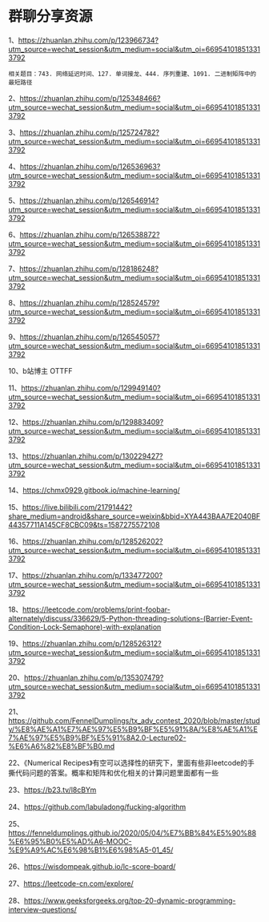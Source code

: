 # 群聊分享资源

1、https://zhuanlan.zhihu.com/p/123966734?utm_source=wechat_session&utm_medium=social&utm_oi=669541018513313792

    相关题目：743. 网络延迟时间、127. 单词接龙、444. 序列重建、1091. 二进制矩阵中的最短路径
    
2、https://zhuanlan.zhihu.com/p/125348466?utm_source=wechat_session&utm_medium=social&utm_oi=669541018513313792

3、https://zhuanlan.zhihu.com/p/125724782?utm_source=wechat_session&utm_medium=social&utm_oi=669541018513313792

4、https://zhuanlan.zhihu.com/p/126536963?utm_source=wechat_session&utm_medium=social&utm_oi=669541018513313792

5、https://zhuanlan.zhihu.com/p/126546914?utm_source=wechat_session&utm_medium=social&utm_oi=669541018513313792

6、https://zhuanlan.zhihu.com/p/126538872?utm_source=wechat_session&utm_medium=social&utm_oi=669541018513313792

7、https://zhuanlan.zhihu.com/p/128186248?utm_source=wechat_session&utm_medium=social&utm_oi=669541018513313792

8、https://zhuanlan.zhihu.com/p/128524579?utm_source=wechat_session&utm_medium=social&utm_oi=669541018513313792

9、https://zhuanlan.zhihu.com/p/126545057?utm_source=wechat_session&utm_medium=social&utm_oi=669541018513313792

10、b站博主 OTTFF

11、https://zhuanlan.zhihu.com/p/129949140?utm_source=wechat_session&utm_medium=social&utm_oi=669541018513313792

12、https://zhuanlan.zhihu.com/p/129883409?utm_source=wechat_session&utm_medium=social&utm_oi=669541018513313792

13、https://zhuanlan.zhihu.com/p/130229427?utm_source=wechat_session&utm_medium=social&utm_oi=669541018513313792

14、https://chmx0929.gitbook.io/machine-learning/

15、https://live.bilibili.com/21791442?share_medium=android&share_source=weixin&bbid=XYA443BAA7E2040BF44357711A145CF8CBC09&ts=1587275572108

16、https://zhuanlan.zhihu.com/p/128526202?utm_source=wechat_session&utm_medium=social&utm_oi=669541018513313792

17、https://zhuanlan.zhihu.com/p/133477200?utm_source=wechat_session&utm_medium=social&utm_oi=669541018513313792

18、https://leetcode.com/problems/print-foobar-alternately/discuss/336629/5-Python-threading-solutions-(Barrier-Event-Condition-Lock-Semaphore)-with-explanation

19、https://zhuanlan.zhihu.com/p/128526312?utm_source=wechat_session&utm_medium=social&utm_oi=669541018513313792

20、https://zhuanlan.zhihu.com/p/135307479?utm_source=wechat_session&utm_medium=social&utm_oi=669541018513313792

21、https://github.com/FennelDumplings/tx_adv_contest_2020/blob/master/study/%E8%AE%A1%E7%AE%97%E5%B9%BF%E5%91%8A/%E8%AE%A1%E7%AE%97%E5%B9%BF%E5%91%8A2.0-Lecture02-%E6%A6%82%E8%BF%B0.md

22、《Numerical Recipes》有空可以选择性的研究下，里面有些非leetcode的手撕代码问题的答案。概率和矩阵和优化相关的计算问题里面都有一些

23、https://b23.tv/l8cBYm

24、https://github.com/labuladong/fucking-algorithm

25、https://fenneldumplings.github.io/2020/05/04/%E7%BB%84%E5%90%88%E6%95%B0%E5%AD%A6-MOOC-%E9%A9%AC%E6%98%B1%E6%98%A5-01_45/

26、https://wisdompeak.github.io/lc-score-board/

27、https://leetcode-cn.com/explore/

28、https://www.geeksforgeeks.org/top-20-dynamic-programming-interview-questions/